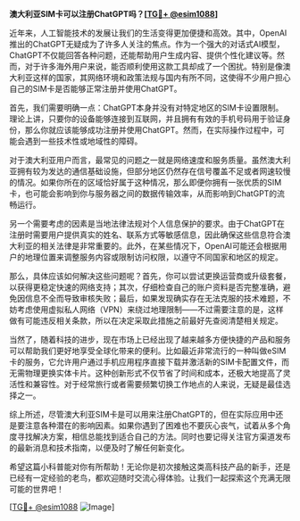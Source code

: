 **澳大利亚SIM卡可以注册ChatGPT吗？[[TG💪+ @esim1088](https://t.me/s/esim1088)]**

近年来，人工智能技术的发展让我们的生活变得更加便捷和高效。其中，OpenAI推出的ChatGPT无疑成为了许多人关注的焦点。作为一个强大的对话式AI模型，ChatGPT不仅能回答各种问题，还能帮助用户生成内容、提供个性化建议等。然而，对于许多海外用户来说，能否顺利使用这款工具却成了一个困扰。特别是像澳大利亚这样的国家，其网络环境和政策法规与国内有所不同，这使得不少用户担心自己的SIM卡是否能够正常注册并使用ChatGPT。

首先，我们需要明确一点：ChatGPT本身并没有对特定地区的SIM卡设置限制。理论上讲，只要你的设备能够连接到互联网，并且拥有有效的手机号码用于验证身份，那么你就应该能够成功注册并使用ChatGPT。然而，在实际操作过程中，可能会遇到一些技术性或地域性的障碍。

对于澳大利亚用户而言，最常见的问题之一就是网络速度和服务质量。虽然澳大利亚拥有较为发达的通信基础设施，但部分地区仍然存在信号覆盖不足或者网速较慢的情况。如果你所在的区域恰好属于这种情况，那么即便你拥有一张优质的SIM卡，也可能会影响到你与服务器之间的数据传输效率，从而影响到ChatGPT的流畅运行。

另一个需要考虑的因素是当地法律法规对个人信息保护的要求。由于ChatGPT在注册时需要用户提供真实的姓名、联系方式等敏感信息，因此确保这些信息符合澳大利亚的相关法律是非常重要的。此外，在某些情况下，OpenAI可能还会根据用户的地理位置来调整服务内容或限制访问权限，以遵守不同国家和地区的规定。

那么，具体应该如何解决这些问题呢？首先，你可以尝试更换运营商或升级套餐，以获得更稳定快速的网络支持；其次，仔细检查自己的账户资料是否完整准确，避免因信息不全而导致审核失败；最后，如果发现确实存在无法克服的技术难题，不妨考虑使用虚拟私人网络（VPN）来绕过地理限制——不过需要注意的是，这样做有可能违反相关条款，所以在决定采取此措施之前最好先查阅清楚相关规定。

当然了，随着科技的进步，现在市场上已经出现了越来越多方便快捷的产品和服务可以帮助我们更好地享受全球化带来的便利。比如最近非常流行的一种叫做eSIM卡的服务，它允许用户通过手机应用程序直接下载并激活新的SIM卡配置文件，而无需物理更换实体卡片。这种创新形式不仅节省了时间和成本，还极大地提高了灵活性和兼容性。对于经常旅行或者需要频繁切换工作地点的人来说，无疑是最佳选择之一。

综上所述，尽管澳大利亚SIM卡是可以用来注册ChatGPT的，但在实际应用中还是要注意各种潜在的影响因素。如果你遇到了困难也不要灰心丧气，试着从多个角度寻找解决方案，相信总能找到适合自己的方法。同时也要记得关注官方渠道发布的最新消息和技术指南，以便及时了解任何新变化。

希望这篇小科普能对你有所帮助！无论你是初次接触这类高科技产品的新手，还是已经有一定经验的老鸟，都欢迎随时交流心得体验。让我们一起探索这个充满无限可能的世界吧！

[[TG💪+ @esim1088](https://t.me/s/esim1088) ![Image](https://i.postimg.cc/4NQfJmqS/Snipaste-2025-05-13-00-14-12.png)]
